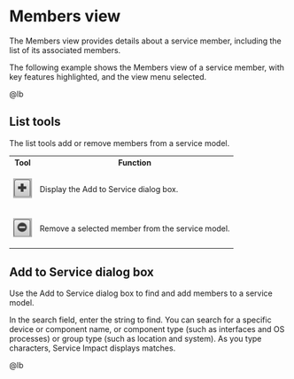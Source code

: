 # Members view

The Members view provides details about a service member, including the
list of its associated members.

The following example shows the Members view of a service member, with
key features highlighted, and the view menu selected.

@lb[](img/members-view-impact-members.png)

## List tools

The list tools add or remove members from a service model.

<table>
<tbody>
<tr markdown="1">
<th>Tool</th>
<th>Function</th>
</tr>

<tr markdown="1">
<td>
<p> <img src="img/members-view-service-overview-add.png" /> </p>
</td>
<td>Display the Add to Service dialog box.</td>
</tr>
<tr markdown="1">
<td>
<p> <img src="img/members-view-service-overview-remove.png" /> </p>
</td>
<td>Remove a selected member from the service model.</td>
</tr>
</tbody>
</table>

## Add to Service dialog box

Use the Add to Service dialog box to find and add members to a service
model.

In the search field, enter the string to find. You can search for a
specific device or component name, or component type (such as interfaces
and OS processes) or group type (such as location and system). As you
type characters, Service Impact displays matches.

@lb[](img/members-view2-add-to-service-dialog.png)
